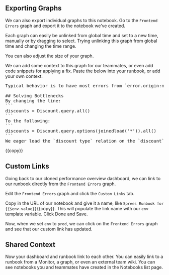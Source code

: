## Exporting Graphs
We can also export individual graphs to this notebook. Go to the `Frontend Errors` graph and export it to the notebook we’ve created.  

Each graph can easily be unlinked from global time and set to a new time, manually or by dragging to select. Trying unlinking this graph from global time and changing the time range.  

You can also adjust the size of your graph.  

We can add some context to this graph for our teammates, or even add code snippets for applying a fix. Paste the below into your runbook, or add your own context.


<pre>
Typical behavior is to have most errors from `error.origin:network`- if other categories are spiking, should be investigated.  

## Solving Bottlenecks
By changing the line:
```
discounts = Discount.query.all()
```
To the following:
```
discounts = Discount.query.options(joinedload('*')).all()
```
We eager load the `discount_type` relation on the `discount`, and can grab all information without multiple trips to the database:
</pre>{{copy}}

## Custom Links
Going back to our cloned performance overview dashboard, we can link to our runbook directly from the `Frontend Errors` graph.  

Edit the `Frontend Errors` graph and click the `Custom Links` tab.

Copy in the URL of our notebook and give it a name, like `Sprees Runbook for {{$env.value}}`{{copy}}. This will populate the link name with our `env` template variable. Click Done and Save.  

Now, when we set `env` to `prod`, we can click on the `Frontend Errors` graph and see that our custom link has updated.  

## Shared Context
Now your dashboard and runbook link to each other. You can easily link to a runbook from a Monitor, a graph, or even an external team wiki. You can see notebooks you and teammates have created in the Notebooks list page.
